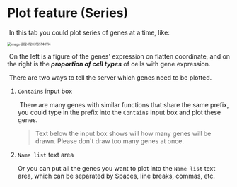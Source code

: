 # Plot feature (Series)

​	In this tab you could plot series of genes at a time, like:

<img src="https://pic-md-1259550128.cos.ap-nanjing.myqcloud.com/image-20241203165140114.png" alt="image-20241203165140114" style="zoom:50%;" />

​	On the left is a figure of the genes' expression on flatten coordinate, and on the right is the ***proportion of cell types*** of cells with gene expression.

​	There are two ways to tell the server which genes need to be plotted. 

1. `Contains`  input box

   ​	There are many genes with similar functions that share the same prefix, you could type in the prefix into the `Contains` input box and plot these genes. 

   > Text below the input box shows will how many genes will be drawn. Please don't draw too many genes at once.

2. `Name list` text area

   Or you can put all the genes you want to plot into the `Name list` text area, which can be separated by Spaces, line breaks, commas, etc.